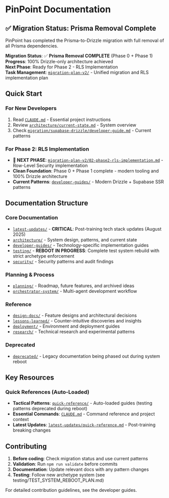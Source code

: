 # PinPoint Documentation

## ✅ Migration Status: Prisma Removal Complete

PinPoint has completed the Prisma-to-Drizzle migration with full removal of all Prisma dependencies.

**Migration Status**: ✅ **Prisma Removal COMPLETE** (Phase 0 + Phase 1)  
**Progress**: 100% Drizzle-only architecture achieved  
**Next Phase**: Ready for Phase 2 - RLS Implementation  
**Task Management**: [`migration-plan-v2/`](../migration-plan-v2/) - Unified migration and RLS implementation plan

## Quick Start

### For New Developers

1. Read [`CLAUDE.md`](../CLAUDE.md) - Essential project instructions
2. Review [`architecture/current-state.md`](./architecture/current-state.md) - System overview
3. Check [`migration/supabase-drizzle/developer-guide.md`](./migration/supabase-drizzle/developer-guide.md) - Current patterns

### For Phase 2: RLS Implementation

- **🎯 NEXT PHASE**: [`migration-plan-v2/02-phase2-rls-implementation.md`](../migration-plan-v2/02-phase2-rls-implementation.md) - Row-Level Security implementation
- **Clean Foundation**: Phase 0 + Phase 1 complete - modern tooling and 100% Drizzle architecture
- **Current Patterns**: [`developer-guides/`](./developer-guides/) - Modern Drizzle + Supabase SSR patterns

## Documentation Structure

### Core Documentation

- [`latest-updates/`](./latest-updates/) - **CRITICAL**: Post-training tech stack updates (August 2025)
- [`architecture/`](./architecture/) - System design, patterns, and current state
- [`developer-guides/`](./developer-guides/) - Technology-specific implementation guides
- [`testing/`](./testing/) - **REBOOT IN PROGRESS**: Complete test system rebuild with strict archetype enforcement
- [`security/`](./security/) - Security patterns and audit findings

### Planning & Process

- [`planning/`](./planning/) - Roadmap, future features, and archived ideas
- [`orchestrator-system/`](./orchestrator-system/) - Multi-agent development workflow

### Reference

- [`design-docs/`](./design-docs/) - Feature designs and architectural decisions
- [`lessons-learned/`](./lessons-learned/) - Counter-intuitive discoveries and insights
- [`deployment/`](./deployment/) - Environment and deployment guides
- [`research/`](./research/) - Technical research and experimental patterns

### Deprecated

- [`deprecated/`](./deprecated/) - Legacy documentation being phased out during system reboot

## Key Resources

### Quick References (Auto-Loaded)

- **Tactical Patterns**: [`quick-reference/`](./quick-reference/) - Auto-loaded guides (testing patterns deprecated during reboot)
- **Essential Commands**: [`CLAUDE.md`](../CLAUDE.md) - Command reference and project context
- **Latest Updates**: [`latest-updates/quick-reference.md`](./latest-updates/quick-reference.md) - Post-training breaking changes

## Contributing

1. **Before coding**: Check migration status and use current patterns
2. **Validation**: Run `npm run validate` before commits
3. **Documentation**: Update relevant docs with any pattern changes
4. **Testing**: Follow new archetype system (see testing/TEST_SYSTEM_REBOOT_PLAN.md)

For detailed contribution guidelines, see the developer guides.

